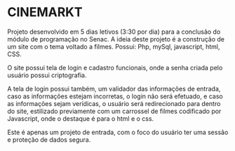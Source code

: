 # CINEMARKT
Projeto desenvolvido em 5 dias letivos (3:30 por dia) para a conclusão do módulo de programação no Senac. A ideia deste projeto é a construção de um site com o tema voltado a filmes. Possui: Php, mySql, javascript, html, CSS.

O site possui tela de login e cadastro funcionais, onde a senha criada pelo usuário possui criptografia.

A tela de login possui também, um validador das informações de entrada, caso as informações estejam incorretas, o login não será efetuado, e caso as informações sejam verídicas, o usuário será redirecionado para dentro do site, estilizado previamente com um carrossel de filmes codificado por Javascript, onde o destaque é para o html e o css.

Este é apenas um projeto de entrada, com o foco do usuário ter uma sessão e proteção de dados segura.
